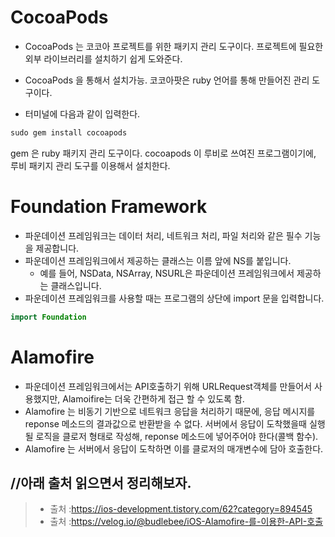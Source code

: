# CocoaPods

- CocoaPods 는 코코아 프로젝트를 위한 패키지 관리 도구이다. 프로젝트에 필요한 외부 라이브러리를 설치하기 쉽게 도와준다.
- CocoaPods 을 통해서 설치가능. 코코아팟은 ruby 언어를 통해 만들어진 관리 도구이다.

- 터미널에 다음과 같이 입력한다.
```swift
sudo gem install cocoapods
```
gem 은 ruby 패키지 관리 도구이다. cocoapods 이 루비로 쓰여진 프로그램이기에, 루비 패키지 관리 도구를 이용해서 설치한다.

# Foundation Framework
- 파운데이션 프레임워크는 데이터 처리, 네트워크 처리, 파일 처리와 같은 필수 기능을 제공합니다.
- 파운데이션 프레임워크에서 제공하는 클래스는 이름 앞에 NS를 붙입니다. 
  - 예를 들어, NSData, NSArray, NSURL은 파운데이션 프레임워크에서 제공하는 클래스입니다.
- 파운데이션 프레임워크를 사용할 때는 프로그램의 상단에 import 문을 입력합니다.
```swift
import Foundation
```

# Alamofire
- 파운데이션 프레임워크에서는 API호출하기 위해 URLRequest객체를 만들어서 사용했지만, Alamoifire는 더욱 간편하게 접근 할 수 있도록 함.
- Alamofire 는 비동기 기반으로 네트워크 응답을 처리하기 때문에, 응답 메시지를 reponse 메소드의 결과값으로 반환받을 수 없다. 서버에서 응답이 도착했을때 실행될 로직을 클로저 형태로 작성해, reponse 메소드에 넣어주어야 한다(콜백 함수).
- Alamofire 는 서버에서 응답이 도착하면 이를 클로저의 매개변수에 담아 호출한다.

//아래 출처 읽으면서 정리해보자.
---
>- 출처 :https://ios-development.tistory.com/62?category=894545
>- 출처 :https://velog.io/@budlebee/iOS-Alamofire-를-이용한-API-호출
